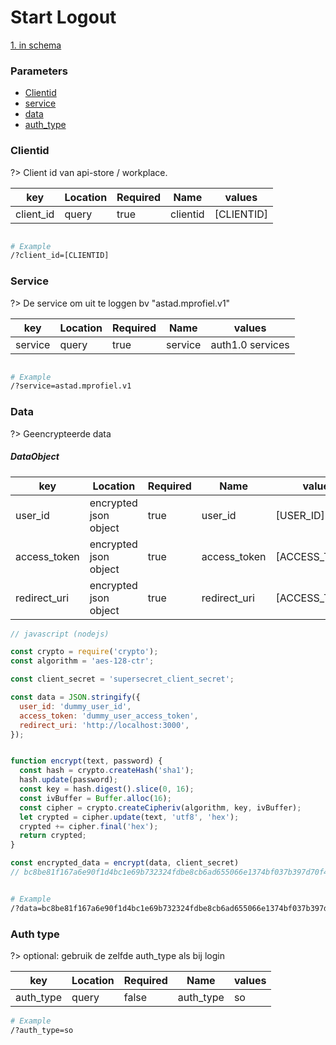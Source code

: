 # Start Logout
[1. in schema](/consent/schema?id=logout-flow)

### Parameters

* [Clientid](#client_id)
* [service](#service)
* [data](#data)
* [auth_type](#auth_type)


### Clientid

?> Client id van api-store / workplace.

| key       | Location | Required | Name        | values       |
| --------- | -------- |--------- | ----------- | ------------ |
| client_id | query    | true     | clientid    | [CLIENTID]   |

```bash

# Example
/?client_id=[CLIENTID]
```

### Service

?> De service om uit te loggen bv "astad.mprofiel.v1"


| key       | Location | Required | Name        | values             |
| --------- | -------- |--------- | ----------- | ------------------ |
| service   | query    | true     | service     | auth1.0 services   |

```bash

# Example
/?service=astad.mprofiel.v1
```

### Data

?> Geencrypteerde data


##### DataObject

| key            | Location              | Required | Name         | values         |
| -------------- | --------------------- |--------- | ------------ | -------------- |
| user_id        | encrypted json object | true     | user_id      | [USER_ID]      |
| access_token   | encrypted json object | true     | access_token | [ACCESS_TOKEN] |
| redirect_uri   | encrypted json object | true     | redirect_uri | [ACCESS_TOKEN] |

```javascript
// javascript (nodejs)

const crypto = require('crypto');
const algorithm = 'aes-128-ctr';

const client_secret = 'supersecret_client_secret';

const data = JSON.stringify({
  user_id: 'dummy_user_id',
  access_token: 'dummy_user_access_token',
  redirect_uri: 'http://localhost:3000',
});


function encrypt(text, password) {
  const hash = crypto.createHash('sha1');
  hash.update(password);
  const key = hash.digest().slice(0, 16);
  const ivBuffer = Buffer.alloc(16);
  const cipher = crypto.createCipheriv(algorithm, key, ivBuffer);
  let crypted = cipher.update(text, 'utf8', 'hex');
  crypted += cipher.final('hex');
  return crypted;
}

const encrypted_data = encrypt(data, client_secret)
// bc8be81f167a6e90f1d4bc1e69b732324fdbe8cb6ad655066e1374bf037b397d70f48ef2a090fabd7bb696825459873824e392017698ec8861e4478a960204d6b43245d0633d8870a04be4c27ae7f83af1ee8ab9fbe21eade581f754629dba88a1620aff500313bd3deac4

```

```bash

# Example
/?data=bc8be81f167a6e90f1d4bc1e69b732324fdbe8cb6ad655066e1374bf037b397d70f48ef2a090fabd7bb696825459873824e392017698ec8861e4478a960204d6b43245d0633d8870a04be4c27ae7f83af1ee8ab9fbe21eade581f754629dba88a1620aff500313bd3deac4
```

### Auth type

?> optional: gebruik de zelfde auth_type als bij login

| key       | Location | Required | Name        | values             |
| --------- | -------- |--------- | ----------- | ------------------ |
| auth_type | query    | false    | auth_type   | so                 |

```bash
# Example
/?auth_type=so
```
